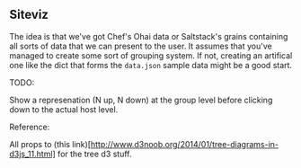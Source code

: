 ## Siteviz

The idea is that we've got Chef's Ohai data or Saltstack's grains containing all sorts of data that we can present to the user.  It assumes that you've managed to create some sort of grouping system.  If not, creating an artifical one like the dict that forms the `data.json` sample data might be a good start.


TODO:

Show a represenation (N up, N down) at the group level before clicking down to the actual host level.


Reference:

All props to (this link)[http://www.d3noob.org/2014/01/tree-diagrams-in-d3js_11.html] for the tree d3 stuff.
